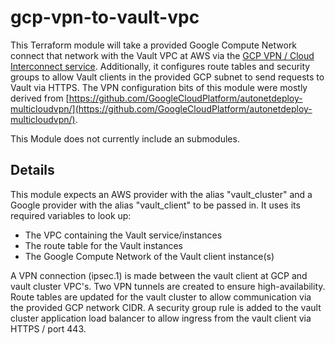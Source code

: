 # gcp-vpn-to-vault-vpc

This Terraform module will take a provided Google Compute Network connect that network with the Vault VPC at AWS via the
[GCP VPN / Cloud Interconnect service](https://cloud.google.com/interconnect/). Additionally, it configures route tables
and security groups to allow Vault clients in the provided GCP subnet to send requests to Vault via HTTPS. The VPN
configuration bits of this module were mostly derived from [https://github.com/GoogleCloudPlatform/autonetdeploy-multicloudvpn/](https://github.com/GoogleCloudPlatform/autonetdeploy-multicloudvpn/).

This Module does not currently include an submodules.

## Details

This module expects an AWS provider with the alias "vault_cluster" and a Google provider with the alias "vault_client"
to be passed in. It uses its required variables to look up:

* The VPC containing the Vault service/instances
* The route table for the Vault instances
* The Google Compute Network of the Vault client instance(s)

A VPN connection (ipsec.1) is made between the vault client at GCP and vault cluster VPC's. Two VPN tunnels are created
to ensure high-availability. Route tables are updated for the vault cluster to allow communication via the provided GCP
network CIDR. A security group rule is added to the vault cluster application load balancer to allow ingress from the
vault client via HTTPS / port 443.

